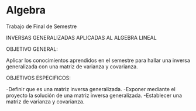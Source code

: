 # Algebra
Trabajo de Final de Semestre

INVERSAS GENERALIZADAS APLICADAS AL ALGEBRA LINEAL 

OBJETIVO GENERAL:

Aplicar los conocimientos aprendidos en el semestre para hallar una inversa generalizada con una matriz de varianza y covarianza.

OBJETIVOS ESPECIFICOS:

-Definir que es una matriz inversa generalizada.
-Exponer mediante el proyecto la solución de una matriz inversa generalizada.
-Establecer una matriz de varianza y covarianza.

